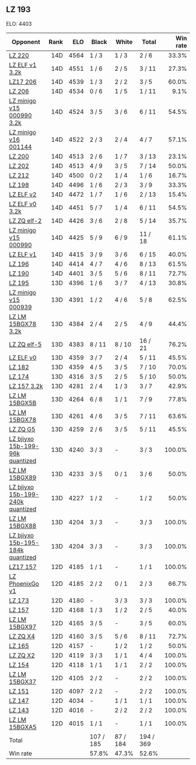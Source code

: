 ## LZ 193 ##

ELO: 4403

Opponent | Rank | ELO | Black | White | Total | Win rate
---------|-----:|----:|-------|-------|-------|-------:
[LZ 220](LZ%20220.md) | 14D | 4564 | 1 / 3 | 1 / 3 | 2 / 6 | 33.3%
[LZ ELF v1 3.2k](LZ%20ELF%20v1%203.2k.md) | 14D | 4551 | 1 / 6 | 2 / 5 | 3 / 11 | 27.3%
[LZ17 206](LZ17%20206.md) | 14D | 4539 | 1 / 3 | 2 / 2 | 3 / 5 | 60.0%
[LZ 206](LZ%20206.md) | 14D | 4534 | 0 / 6 | 1 / 5 | 1 / 11 | 9.1%
[LZ minigo v15 000990 3.2k](LZ%20minigo%20v15%20000990%203.2k.md) | 14D | 4524 | 3 / 5 | 3 / 6 | 6 / 11 | 54.5%
[LZ minigo v16 001144](LZ%20minigo%20v16%20001144.md) | 14D | 4522 | 2 / 3 | 2 / 4 | 4 / 7 | 57.1%
[LZ 200](LZ%20200.md) | 14D | 4513 | 2 / 6 | 1 / 7 | 3 / 13 | 23.1%
[LZ 202](LZ%20202.md) | 14D | 4513 | 4 / 9 | 3 / 5 | 7 / 14 | 50.0%
[LZ 212](LZ%20212.md) | 14D | 4500 | 0 / 2 | 1 / 4 | 1 / 6 | 16.7%
[LZ 198](LZ%20198.md) | 14D | 4496 | 1 / 6 | 2 / 3 | 3 / 9 | 33.3%
[LZ ELF v2](LZ%20ELF%20v2.md) | 14D | 4472 | 1 / 7 | 1 / 6 | 2 / 13 | 15.4%
[LZ ELF v0 3.2k](LZ%20ELF%20v0%203.2k.md) | 14D | 4451 | 5 / 7 | 1 / 4 | 6 / 11 | 54.5%
[LZ ZQ elf-2](LZ%20ZQ%20elf-2.md) | 14D | 4426 | 3 / 6 | 2 / 8 | 5 / 14 | 35.7%
[LZ minigo v15 000990](LZ%20minigo%20v15%20000990.md) | 14D | 4425 | 5 / 9 | 6 / 9 | 11 / 18 | 61.1%
[LZ ELF v1](LZ%20ELF%20v1.md) | 14D | 4415 | 3 / 9 | 3 / 6 | 6 / 15 | 40.0%
[LZ 196](LZ%20196.md) | 14D | 4414 | 4 / 7 | 4 / 6 | 8 / 13 | 61.5%
[LZ 190](LZ%20190.md) | 14D | 4401 | 3 / 5 | 5 / 6 | 8 / 11 | 72.7%
[LZ 195](LZ%20195.md) | 13D | 4396 | 1 / 6 | 3 / 7 | 4 / 13 | 30.8%
[LZ minigo v15 000939](LZ%20minigo%20v15%20000939.md) | 13D | 4391 | 1 / 2 | 4 / 6 | 5 / 8 | 62.5%
[LZ LM 15BGX78 3.2k](LZ%20LM%2015BGX78%203.2k.md) | 13D | 4384 | 2 / 4 | 2 / 5 | 4 / 9 | 44.4%
[LZ ZQ elf-5](LZ%20ZQ%20elf-5.md) | 13D | 4383 | 8 / 11 | 8 / 10 | 16 / 21 | 76.2%
[LZ ELF v0](LZ%20ELF%20v0.md) | 13D | 4359 | 3 / 7 | 2 / 4 | 5 / 11 | 45.5%
[LZ 182](LZ%20182.md) | 13D | 4359 | 4 / 5 | 3 / 5 | 7 / 10 | 70.0%
[LZ 174](LZ%20174.md) | 13D | 4316 | 3 / 5 | 2 / 5 | 5 / 10 | 50.0%
[LZ 157 3.2k](LZ%20157%203.2k.md) | 13D | 4281 | 2 / 4 | 1 / 3 | 3 / 7 | 42.9%
[LZ LM 15BGX5B](LZ%20LM%2015BGX5B.md) | 13D | 4264 | 6 / 8 | 1 / 1 | 7 / 9 | 77.8%
[LZ LM 15BGX78](LZ%20LM%2015BGX78.md) | 13D | 4261 | 4 / 6 | 3 / 5 | 7 / 11 | 63.6%
[LZ ZQ G5](LZ%20ZQ%20G5.md) | 13D | 4259 | 2 / 6 | 3 / 5 | 5 / 11 | 45.5%
[LZ bjiyxo 15b-199-96k quantized](LZ%20bjiyxo%2015b-199-96k%20quantized.md) | 13D | 4240 | 3 / 3 | - | 3 / 3 | 100.0%
[LZ LM 15BGX89](LZ%20LM%2015BGX89.md) | 13D | 4233 | 3 / 5 | 0 / 1 | 3 / 6 | 50.0%
[LZ bjiyxo 15b-199-240k quantized](LZ%20bjiyxo%2015b-199-240k%20quantized.md) | 13D | 4227 | 1 / 2 | - | 1 / 2 | 50.0%
[LZ LM 15BGX88](LZ%20LM%2015BGX88.md) | 13D | 4204 | 3 / 3 | - | 3 / 3 | 100.0%
[LZ bjiyxo 15b-195-184k quantized](LZ%20bjiyxo%2015b-195-184k%20quantized.md) | 13D | 4204 | 3 / 3 | - | 3 / 3 | 100.0%
[LZ17 157](LZ17%20157.md) | 12D | 4185 | 1 / 1 | - | 1 / 1 | 100.0%
[LZ PhoenixGo v1](LZ%20PhoenixGo%20v1.md) | 12D | 4185 | 2 / 2 | 0 / 1 | 2 / 3 | 66.7%
[LZ 173](LZ%20173.md) | 12D | 4180 | - | 3 / 3 | 3 / 3 | 100.0%
[LZ 157](LZ%20157.md) | 12D | 4168 | 1 / 3 | 1 / 2 | 2 / 5 | 40.0%
[LZ LM 15BGX97](LZ%20LM%2015BGX97.md) | 12D | 4165 | 3 / 5 | - | 3 / 5 | 60.0%
[LZ ZQ X4](LZ%20ZQ%20X4.md) | 12D | 4160 | 3 / 5 | 5 / 6 | 8 / 11 | 72.7%
[LZ 165](LZ%20165.md) | 12D | 4157 | - | 1 / 2 | 1 / 2 | 50.0%
[LZ ZQ X2](LZ%20ZQ%20X2.md) | 12D | 4119 | 3 / 3 | 1 / 1 | 4 / 4 | 100.0%
[LZ 154](LZ%20154.md) | 12D | 4118 | 1 / 1 | 1 / 1 | 2 / 2 | 100.0%
[LZ LM 15BGX37](LZ%20LM%2015BGX37.md) | 12D | 4105 | 2 / 2 | - | 2 / 2 | 100.0%
[LZ 151](LZ%20151.md) | 12D | 4097 | 2 / 2 | - | 2 / 2 | 100.0%
[LZ 147](LZ%20147.md) | 12D | 4034 | - | 1 / 1 | 1 / 1 | 100.0%
[LZ 143](LZ%20143.md) | 12D | 4016 | - | 2 / 2 | 2 / 2 | 100.0%
[LZ LM 15BGXA5](LZ%20LM%2015BGXA5.md) | 12D | 4015 | 1 / 1 | - | 1 / 1 | 100.0%
Total | | | 107 / 185 | 87 / 184 | 194 / 369 | 
Win rate| | | 57.8% | 47.3% | 52.6% | 
